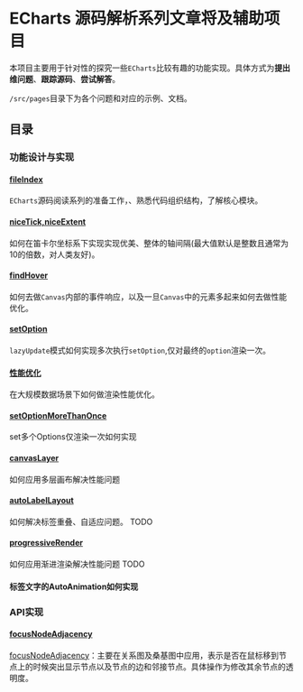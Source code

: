 # ECharts 源码解析系列文章将及辅助项目

本项目主要用于针对性的探究一些`ECharts`比较有趣的功能实现。具体方式为**提出维问题**、**跟踪源码**、**尝试解答**。

`/src/pages`目录下为各个问题和对应的示例、文档。

## 目录

### 功能设计与实现
#### [fileIndex](./src/pages/fileIndex/README.md)

`ECharts`源码阅读系列的准备工作，、熟悉代码组织结构，了解核心模块。

#### [niceTick,niceExtent](./src/pages/axisExtent/README.md)

如何在笛卡尔坐标系下实现实现优美、整体的轴间隔(最大值默认是整数且通常为10的倍数，对人类友好)。

#### [findHover](./src/pages/findHover/README.md)

如何去做`Canvas`内部的事件响应，以及一旦`Canvas`中的元素多起来如何去做性能优化。

#### [setOption](./src/pages/setOptionMoreThanOnce/README.md)

`lazyUpdate`模式如何实现多次执行`setOption`,仅对最终的`option`渲染一次。

#### [性能优化](./src/pages/ECharts之性能优化/README.md)

在大规模数据场景下如何做渲染性能优化。

#### [setOptionMoreThanOnce](./src/pages/setOptionMoreThanOnce/README.md)

set多个Options仅渲染一次如何实现

#### [canvasLayer](./src/pages/canvasLayer/README.md)

如何应用多层画布解决性能问题


#### [autoLabelLayout](./src/pages/autoLabelLayout/README.md)

如何解决标签重叠、自适应问题。
TODO

#### [progressiveRender](./src/pages/progressiveRender/README.md)

如何应用渐进渲染解决性能问题
TODO



#### 标签文字的AutoAnimation如何实现

### API实现

#### [focusNodeAdjacency](./src/pages/focusNodeAdjacency/README.md)

[focusNodeAdjacency](https://echarts.apache.org/zh/option.html#series-graph.focusNodeAdjacency)：主要在关系图及桑基图中应用，表示是否在鼠标移到节点上的时候突出显示节点以及节点的边和邻接节点。具体操作为修改其余节点的透明度。
